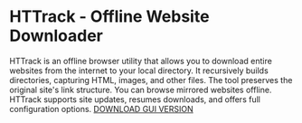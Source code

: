 # HTTrack - Offline Website Downloader

HTTrack is an offline browser utility that allows you to download entire websites from the internet to your local directory. It recursively builds directories, capturing HTML, images, and other files. The tool preserves the original site's link structure. You can browse mirrored websites offline. HTTrack supports site updates, resumes downloads, and offers full configuration options.
[DOWNLOAD GUI VERSION](https://www.httrack.com/page/2/en/index.html)

